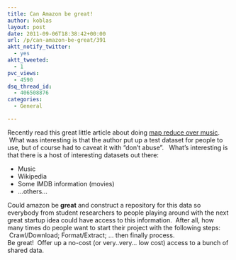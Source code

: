 ```yaml
---
title: Can Amazon be great!
author: koblas
layout: post
date: 2011-09-06T18:38:42+00:00
url: /p/can-amazon-be-great/391
aktt_notify_twitter:
  - yes
aktt_tweeted:
  - 1
pvc_views:
  - 4590
dsq_thread_id:
  - 406508876
categories:
  - General

---
```

Recently read this great little article about doing [map reduce over music][1].  What was interesting is that the author put up a test dataset for people to use, but of course had to caveat it with &#8220;don&#8217;t abuse&#8221;.   What&#8217;s interesting is that there is a host of interesting datasets out there:

  * Music
  * Wikipedia
  * Some IMDB information (movies)
  * &#8230;others&#8230;

<div>
  Could amazon be <strong>great</strong> and construct a repository for this data so everybody from student researchers to people playing around with the next great startup idea could have access to this information.  After all, how many times do people want to start their project with the following steps:  Crawl/Download; Format/Extract; &#8230; then finally process.
</div>

<div>
  Be great!  Offer up a no-cost (or very..very&#8230; low cost) access to a bunch of shared data.
</div>

 [1]: http://musicmachinery.com/2011/09/04/how-to-process-a-million-songs-in-20-minutes/